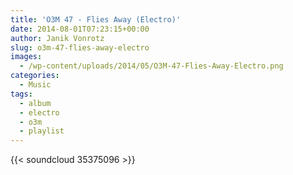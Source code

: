 ```yaml
---
title: 'O3M 47 - Flies Away (Electro)'
date: 2014-08-01T07:23:15+00:00
author: Janik Vonrotz
slug: o3m-47-flies-away-electro
images:
  - /wp-content/uploads/2014/05/O3M-47-Flies-Away-Electro.png
categories:
  - Music
tags:
  - album
  - electro
  - o3m
  - playlist
---
```

{{< soundcloud 35375096 >}}